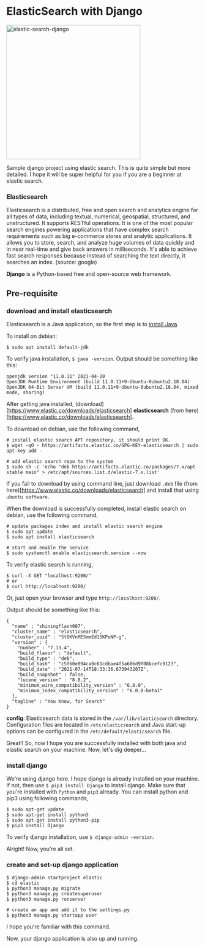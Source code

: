 <p align="center">
  <h1> ElasticSearch with Django </h1>
  <img src="https://cdn-media-1.freecodecamp.org/images/1*ojvTsI-Asv1IIjdm61RzKw.jpeg" width="350" title="elastic-search-django">
</p>

Sample django project using elastic search. This is quite simple but more detailed. I hope it will be super helpful for you if you are a beginner at elastic search.

### Elasticsearch

Elasticsearch is a distributed, free and open search and analytics engine for all types of data, including textual, numerical, geospatial, structured, and unstructured. It supports RESTful operations. It is one of the most popular search engines powering applications that have complex search requirements such as big e-commerce stores and analytic applications. It allows you to store, search, and analyze huge volumes of data quickly and in near real-time and give back answers in milliseconds. It's able to achieve fast search responses because instead of searching the text directly, it searches an index. (source: google)

**Django** is a Python-based free and open-source web framework.

## Pre-requisite

### download and install elasticsearch

Elasticsearch is a Java application, so the first step is to [install Java](https://www.oracle.com/java/technologies/javase-downloads.html). 

To install on debian:

```
$ sudo apt install default-jdk
```

To verify java installation, `$ java -version`. Output should be something like this:
```
openjdk version "11.0.11" 2021-04-20
OpenJDK Runtime Environment (build 11.0.11+9-Ubuntu-0ubuntu2.18.04)
OpenJDK 64-Bit Server VM (build 11.0.11+9-Ubuntu-0ubuntu2.18.04, mixed mode, sharing)
```

After getting java installed, (download)[https://www.elastic.co/downloads/elasticsearch] **elasticsearch** (from here)[https://www.elastic.co/downloads/elasticsearch].

To download on debian, use the following command,
```
# install elastic search APT repository, it should print OK.
$ wget -qO - https://artifacts.elastic.co/GPG-KEY-elasticsearch | sudo apt-key add -

# add elastic search repo to the system
$ sudo sh -c 'echo "deb https://artifacts.elastic.co/packages/7.x/apt stable main" > /etc/apt/sources.list.d/elastic-7.x.list'
```

If you fail to download by using command line, just download `.deb` file (from here)[https://www.elastic.co/downloads/elasticsearch] and install that using `ubuntu software`.

When the download is successfully completed, install elastic search on debian, use the following command,
```
# update packages index and install elastic search engine
$ sudo apt update
$ sudo apt install elasticsearch

# start and enable the service
$ sudo systemctl enable elasticsearch.service --now
```

To verify elastic search is running,
```
$ curl -X GET "localhost:9200/"
# or
$ curl http://localhost:9200/
```

Or, just open your browser and type `http://localhost:9200/`.

Output should be something like this:
```
{
  "name" : "shiningflash007",
  "cluster_name" : "elasticsearch",
  "cluster_uuid" : "5tOKVnMESmmEd15KPuNP-g",
  "version" : {
    "number" : "7.13.4",
    "build_flavor" : "default",
    "build_type" : "deb",
    "build_hash" : "c5f60e894ca0c61cdbae4f5a686d9f08bcefc9123",
    "build_date" : "2021-07-14T18:33:36.673943207Z",
    "build_snapshot" : false,
    "lucene_version" : "8.8.2",
    "minimum_wire_compatibility_version" : "6.8.0",
    "minimum_index_compatibility_version" : "6.0.0-beta1"
  },
  "tagline" : "You Know, for Search"
}
```

**config**: Elasticsearch data is stored in the `/var/lib/elasticsearch` directory. Configuration files are located in `/etc/elasticsearch` and Java start-up options can be configured in the `/etc/default/elasticsearch` file.

Great!! So, now I hope you are successfully installed with both java and elastic search on your machine. Now, let's dig deeper...

### install django

We're using django here. I hope django is already installed on your machine. If not, then use `$ pip3 install Django` to install django. Make sure that you're installed with `Python` and `pip3` already. You can install python and pip3 using following commands,
```
$ sudo apt-get update
$ sudo apt-get install python3 
$ sudo apt-get install python3-pip
$ pip3 install Django
```

To verify django installation, use `$ django-admin –version`.

Alright! Now, you're all set.

### create and set-up django application

```
$ django-admin startproject elastic
$ cd elastic
$ python3 manage.py migrate
$ python3 manage.py createsuperuser
$ python3 manage.py runserver

# create an app and add it to the settings.py
$ python3 manage.py startapp user
```

I hope you're familiar with this command.

Now, your django application is also up and running.

